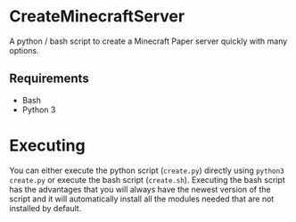 # CreateMinecraftServer
A python / bash script to create a Minecraft Paper server quickly with many options.

## Requirements
- Bash
- Python 3

# Executing
You can either execute the python script (`create.py`) directly using `python3 create.py` or execute the bash script (`create.sh`).
Executing the bash script has the advantages that you will always have the newest version of the script and it will automatically install all the modules needed that are not installed by default.
